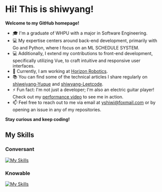 # Hi! This is shiwyang!
**Welcome to my GitHub homepage!**

- 🎓 I'm a graduate of WHPU with a major in Software Engineering.
- 💻 My expertise centers around back-end development, primarily with Go and Python, where I focus on an ML SCHEDULE SYSTEM.
- 💻 Additionally, I extend my contributions to front-end development, specifically utilizing Vue, to craft intuitive and responsive user interfaces.
- 🏢 Currently, I am working at  [Horizon Robotics](https://cn.horizon.ai/).
- 📚 You can find some of the technical articles I share regularly on [shiweiyang-Yuque](https://www.yuque.com/juduibenerjiasuanyierchunzhi-7tqem) and [shiwyang-Leetcode](https://leetcode.cn/u/sh1wyang/).
- ⚡ Fun fact: I'm not just a developer; I'm also an electric guitar player! Check out my [performance video](https://space.bilibili.com/34094578) to see me in action.
- 📫 Feel free to reach out to me via email at yshiwi@foxmail.com or by opening an issue in any of my repositories.
  
**Stay curious and keep coding!**
  
## My Skills

### Conversant

[![My Skills](https://skillicons.dev/icons?i=go,java,git,mongo,mysql,vscode)](https://skillicons.dev)

### Knowable

[![My Skills](https://skillicons.dev/icons?i=linux,python,vim,docker,k8s,redis)](https://skillicons.dev)


